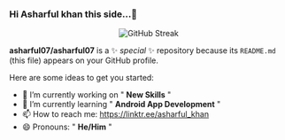 ### Hi Asharful khan this side...👋
<p align="center">
  <img src="https://github-readme-streak-stats.herokuapp.com/?user=asharful07&theme=radical" alt="GitHub Streak" />
</p>

**asharful07/asharful07** is a ✨ _special_ ✨ repository because its `README.md` (this file) appears on your GitHub profile.

Here are some ideas to get you started:

- 🔭 I’m currently working on " **New Skills** "
- 🌱 I’m currently learning " **Android App Development** "
- 📫 How to reach me: https://linktr.ee/asharful_khan
- 😄 Pronouns: " **He/Him** "


